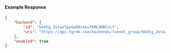 <!-- Code generated for API Clients. DO NOT EDIT. -->

#### Example Response

```json
{
	"backend": {
		"id": "bkdtg_2otazTpwSwO8vxkuTKML9MBCocY",
		"uri": "https://api.ngrok.com/backends/tunnel_group/bkdtg_2otazTpwSwO8vxkuTKML9MBCocY"
	},
	"enabled": true
}
```
